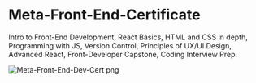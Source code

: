 # Meta-Front-End-Certificate
Intro to Front-End Development, React Basics, HTML and CSS in depth, Programming with JS, Version Control, Principles of  UX/UI Design, Advanced React, Front-Developer Capstone, Coding Interview Prep. 
 

![Meta-Front-End-Dev-Cert png](https://user-images.githubusercontent.com/97537360/210835013-1fd69faa-cd0b-4099-8051-6f4902df0885.png)
